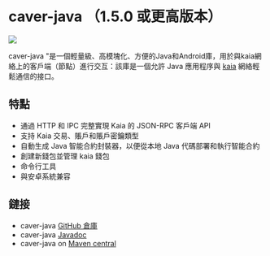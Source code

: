 # caver-java （1.5.0 或更高版本）

![](/img/references/kaiaXcaver-java.png)

caver-java "是一個輕量級、高模塊化、方便的Java和Android庫，用於與kaia網絡上的客戶端（節點）進行交互：該庫是一個允許 Java 應用程序與 [kaia](https://kaia.io) 網絡輕鬆通信的接口。

## 特點<a id="features"></a>

- 通過 HTTP 和 IPC 完整實現 Kaia 的 JSON-RPC 客戶端 API
- 支持 Kaia 交易、賬戶和賬戶密鑰類型
- 自動生成 Java 智能合約封裝器，以便從本地 Java 代碼部署和執行智能合約
- 創建新錢包並管理 kaia 錢包
- 命令行工具
- 與安卓系統兼容

## 鏈接<a id="links"></a>

- caver-java [GitHub 倉庫](https://github.com/kaiachain/caver-java)
- caver-java [Javadoc](https://javadoc.io/doc/com.klaytn.caver/core)
- caver-java on [Maven central](https://search.maven.org/artifact/com.klaytn.caver/core)
